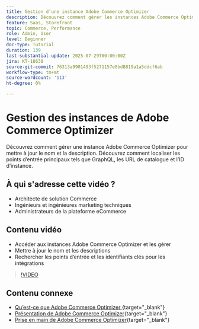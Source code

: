 ```yaml
---
title: Gestion d’une instance Adobe Commerce Optimizer
description: Découvrez comment gérer les instances Adobe Commerce Optimizer et trouver des détails et des points d’entrée clés
feature: Saas, Storefront
topic: Commerce, Performance
role: Admin, User
level: Beginner
doc-type: Tutorial
duration: 139
last-substantial-update: 2025-07-29T00:00:00Z
jira: KT-18638
source-git-commit: 76313a9901493f5271157e8bd8819a1a5ddcf6ab
workflow-type: tm+mt
source-wordcount: '113'
ht-degree: 0%

---
```



# Gestion des instances de Adobe Commerce Optimizer

Découvrez comment gérer une instance Adobe Commerce Optimizer pour mettre à jour le nom et la description.  Découvrez comment localiser les points d’entrée principaux tels que GraphQL, les URL de catalogue et l’ID d’instance.

## À qui s&#39;adresse cette vidéo ?

* Architecte de solution Commerce
* Ingénieurs et ingénieures marketing techniques
* Administrateurs de la plateforme eCommerce

## Contenu vidéo

* Accéder aux instances Adobe Commerce Optimizer et les gérer
* Mettre à jour le nom et les descriptions
* Rechercher les points d’entrée et les identifiants clés pour les intégrations

>[!VIDEO](https://video.tv.adobe.com/v/3470232?learn=on&enablevpops)

## Contenu connexe

* [Qu’est-ce que Adobe Commerce Optimizer ](https://experienceleague.adobe.com/fr/docs/commerce/optimizer/overview){target="_blank"}
* [Présentation de Adobe Commerce Optimizer](https://experienceleague.adobe.com/fr/docs/commerce-learn/tutorials/adobe-commerce-optimizer/overview){target="_blank"}
* [Prise en main de Adobe Commerce Optimizer](https://experienceleague.adobe.com/fr/docs/commerce/optimizer/get-started){target="_blank"}